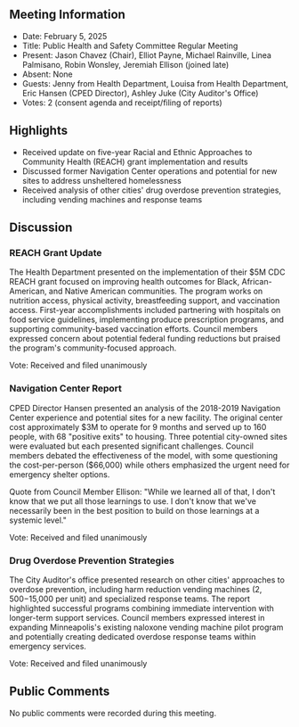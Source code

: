 ## Meeting Information
- Date: February 5, 2025
- Title: Public Health and Safety Committee Regular Meeting
- Present: Jason Chavez (Chair), Elliot Payne, Michael Rainville, Linea Palmisano, Robin Wonsley, Jeremiah Ellison (joined late)
- Absent: None
- Guests: Jenny from Health Department, Louisa from Health Department, Eric Hansen (CPED Director), Ashley Juke (City Auditor's Office)
- Votes: 2 (consent agenda and receipt/filing of reports)

## Highlights
- Received update on five-year Racial and Ethnic Approaches to Community Health (REACH) grant implementation and results
- Discussed former Navigation Center operations and potential for new sites to address unsheltered homelessness
- Received analysis of other cities' drug overdose prevention strategies, including vending machines and response teams

## Discussion

### REACH Grant Update
The Health Department presented on the implementation of their $5M CDC REACH grant focused on improving health outcomes for Black, African-American, and Native American communities. The program works on nutrition access, physical activity, breastfeeding support, and vaccination access. First-year accomplishments included partnering with hospitals on food service guidelines, implementing produce prescription programs, and supporting community-based vaccination efforts. Council members expressed concern about potential federal funding reductions but praised the program's community-focused approach.

Vote: Received and filed unanimously

### Navigation Center Report
CPED Director Hansen presented an analysis of the 2018-2019 Navigation Center experience and potential sites for a new facility. The original center cost approximately $3M to operate for 9 months and served up to 160 people, with 68 "positive exits" to housing. Three potential city-owned sites were evaluated but each presented significant challenges. Council members debated the effectiveness of the model, with some questioning the cost-per-person ($66,000) while others emphasized the urgent need for emergency shelter options.

Quote from Council Member Ellison: "While we learned all of that, I don't know that we put all those learnings to use. I don't know that we've necessarily been in the best position to build on those learnings at a systemic level."

Vote: Received and filed unanimously

### Drug Overdose Prevention Strategies
The City Auditor's office presented research on other cities' approaches to overdose prevention, including harm reduction vending machines ($2,500-$15,000 per unit) and specialized response teams. The report highlighted successful programs combining immediate intervention with longer-term support services. Council members expressed interest in expanding Minneapolis's existing naloxone vending machine pilot program and potentially creating dedicated overdose response teams within emergency services.

Vote: Received and filed unanimously

## Public Comments
No public comments were recorded during this meeting.
